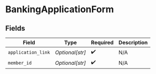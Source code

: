 # BankingApplicationForm


## Fields

| Field              | Type               | Required           | Description        |
| ------------------ | ------------------ | ------------------ | ------------------ |
| `application_link` | *Optional[str]*    | :heavy_check_mark: | N/A                |
| `member_id`        | *Optional[str]*    | :heavy_check_mark: | N/A                |